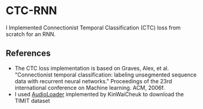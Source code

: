 # CTC-RNN
I Implemented Connectionist Temporal Classification (CTC) loss from scratch for an RNN.

## References
* The CTC loss implementation is based on Graves, Alex, et al. "Connectionist temporal classification: labeling unsegmented sequence data with recurrent neural networks." Proceedings of the 23rd international conference on Machine learning. ACM, 2006f. 
* I used [AudioLoader](https://github.com/KinWaiCheuk/AudioLoader) implemented by KinWaiCheuk to download the TIMIT dataset
